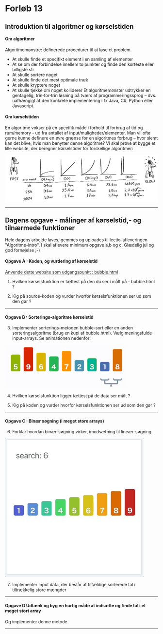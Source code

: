 # Forløb 13 
## Introduktion til algoritmer og kørselstiden

#### Om algoritmer
Algoritmemønstre: definerede procedurer til at løse et problem.
- At skulle finde et specifikt element i en samling af elementer
- At se om der forbindelse imellem to punkter og finde den korteste eller billigste sti
- At skulle sortere noget
- At skulle finde det mest optimale træk
- At skulle kryptere noget
- At skulle tjekke om noget kolliderer
Et algoritmemønster udtrykker en gentagelig, trin‐for‐trin løsning på tværs af
programmeringssprog – dvs. uafhængigt af den konkrete implementering i fx Java, C#, Python eller Javascript.

#### Om kørselstiden
En algoritme vokser på en specifik måde i forhold til forbrug af tid og rum/memory - ud fra antallet af input/muligheder/elementer.
Man vil ofte gerne kunne definere en øvre grænse for en algoritmes forbrug – hvor slemt kan det blive, hvis man benytter denne algoritme?
Vi skal prøve at bygge et lille website, der beregner kørselstider for forskellige algoritmer: 

![](runtime.png)

----------------------------------------------------------------------------------------------------------------------------------------------------------------------

## Dagens opgave - målinger af kørselstid,- og tilnærmede funktioner 

Hele dagens arbejde laves, gemmes og uploades til lectio-afleveringen "Algoritme-intro".
I skal aflevere minimum opgave a,b og c.
Glædelig jul og god fornøjelse ;-)


#### Opgave A : Koden, og vurdering af kørselstid

[Anvende dette website som udgangspunkt : bubble.html](bubble.html)

1. Hvilken kørselsfunktion er tættest på den du ser i målt på - bubble.html ?

2. Kig på source-koden og vurder hvorfor kørselsfunktionen ser ud som den gør ?

----------------------------------------------------------------------------------------------------------------------------------------------------------------------

#### Opgave B : Sorterings-algoritme kørselstid

3. Implementer sorterings-metoden bubble-sort eller en anden sorteringsalgoritme (brug en kupi af bubble.html). Vælg meningsfulde input-arrays. Se animationen nedenfor: 

![](BubbleSort_Avg_case.gif)


4. Hvilken kørselsfunktion ligger tættest på de data ser målt ?

5. Kig på koden og vurder hvorfor kørselsfunktionen ser ud som den gør ?

----------------------------------------------------------------------------------------------------------------------------------------------------------------------

#### Opgave C : Binær søgning (i meget store arrays)

6. Forklar hvordan binær-søgning virker, imodsætning til lineær-søgning.

![](binary_search.gif)

7. Implementer input data, der består af tilfældige sorterede tal i tiltrækkelig store mængder 

----------------------------------------------------------------------------------------------------------------------------------------------------------------------

#### Opgave D  Udtænk og byg en hurtig måde at indsætte og finde tal i et meget stort array

Og implementer denne metode

----------------------------------------------------------------------------------------------------------------------------------------------------------------------
